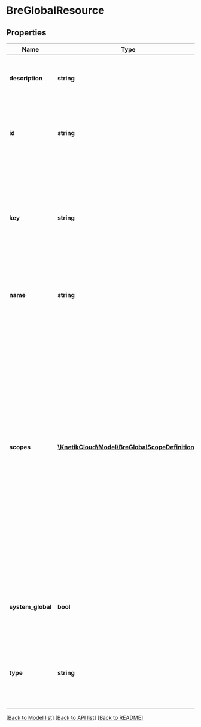 # BreGlobalResource

## Properties
Name | Type | Description | Notes
------------ | ------------- | ------------- | -------------
**description** | **string** | A human readable description for display in admin pages | [optional] 
**id** | **string** | The id of the global definition. Default is a random guid. Cannot be updated | [optional] 
**key** | **string** | The key for the global. Must be unique when combined with scope names. Usually a single descriptive word like &#39;purchases&#39; or &#39;logins&#39; | 
**name** | **string** | A human readable name for display in admin pages | [optional] 
**scopes** | [**\KnetikCloud\Model\BreGlobalScopeDefinition[]**](BreGlobalScopeDefinition.md) | A list of scoping parameters. Allows the global to have a different value in different context such as a count of purchases for each user (by putting a &#39;user&#39; scope in this list). When using this global in a rule these scopes will need to be mapped with an expression to provide a value, similar to the parameters in an action | [optional] 
**system_global** | **bool** | Where this global came from. System globals cannot be removed or updated | [optional] 
**type** | **string** | The variable type the global stores. See the BRE variables endpoint for list | 

[[Back to Model list]](../README.md#documentation-for-models) [[Back to API list]](../README.md#documentation-for-api-endpoints) [[Back to README]](../README.md)


